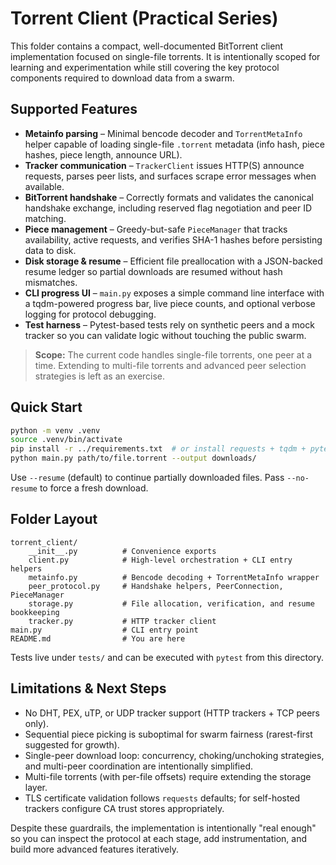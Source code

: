 # Torrent Client (Practical Series)

This folder contains a compact, well-documented BitTorrent client implementation focused on
single-file torrents. It is intentionally scoped for learning and experimentation while still
covering the key protocol components required to download data from a swarm.

## Supported Features

- **Metainfo parsing** – Minimal bencode decoder and `TorrentMetaInfo` helper capable of loading
  single-file `.torrent` metadata (info hash, piece hashes, piece length, announce URL).
- **Tracker communication** – `TrackerClient` issues HTTP(S) announce requests, parses peer lists,
  and surfaces scrape error messages when available.
- **BitTorrent handshake** – Correctly formats and validates the canonical handshake exchange,
  including reserved flag negotiation and peer ID matching.
- **Piece management** – Greedy-but-safe `PieceManager` that tracks availability, active requests,
  and verifies SHA-1 hashes before persisting data to disk.
- **Disk storage & resume** – Efficient file preallocation with a JSON-backed resume ledger so
  partial downloads are resumed without hash mismatches.
- **CLI progress UI** – `main.py` exposes a simple command line interface with a tqdm-powered
  progress bar, live piece counts, and optional verbose logging for protocol debugging.
- **Test harness** – Pytest-based tests rely on synthetic peers and a mock tracker so you can
  validate logic without touching the public swarm.

> **Scope:** The current code handles single-file torrents, one peer at a time. Extending to
> multi-file torrents and advanced peer selection strategies is left as an exercise.

## Quick Start

```bash
python -m venv .venv
source .venv/bin/activate
pip install -r ../requirements.txt  # or install requests + tqdm + pytest manually
python main.py path/to/file.torrent --output downloads/
```

Use `--resume` (default) to continue partially downloaded files. Pass `--no-resume` to force a
fresh download.

## Folder Layout

```
torrent_client/
    __init__.py          # Convenience exports
    client.py            # High-level orchestration + CLI entry helpers
    metainfo.py          # Bencode decoding + TorrentMetaInfo wrapper
    peer_protocol.py     # Handshake helpers, PeerConnection, PieceManager
    storage.py           # File allocation, verification, and resume bookkeeping
    tracker.py           # HTTP tracker client
main.py                  # CLI entry point
README.md                # You are here
```

Tests live under `tests/` and can be executed with `pytest` from this directory.

## Limitations & Next Steps

- No DHT, PEX, uTP, or UDP tracker support (HTTP trackers + TCP peers only).
- Sequential piece picking is suboptimal for swarm fairness (rarest-first suggested for growth).
- Single-peer download loop: concurrency, choking/unchoking strategies, and multi-peer coordination
  are intentionally simplified.
- Multi-file torrents (with per-file offsets) require extending the storage layer.
- TLS certificate validation follows `requests` defaults; for self-hosted trackers configure CA
  trust stores appropriately.

Despite these guardrails, the implementation is intentionally "real enough" so you can inspect the
protocol at each stage, add instrumentation, and build more advanced features iteratively.
